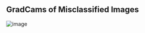## GradCams of Misclassified Images

![image](https://github.com/ajinkyakhadilkar/EVA-8/assets/27129645/54c00ae5-b0bc-45ac-9068-19398723dd10)



